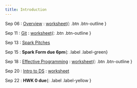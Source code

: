 ```yaml
---
title: Introduction
---
```


Sep 06 
: [Overview](https://github.com/gallettilance/Data-Science-Fundamentals/raw/main/lecture_00/00_CS_506_Overview.pdf) 
  : [worksheet](https://github.com/gallettilance/Data-Science-Fundamentals/blob/main/lecture_00/worksheet_00.ipynb){: .btn .btn-outline }

Sep 11 
: [Git](https://github.com/gallettilance/Data-Science-Fundamentals/raw/main/lecture_01/01_Git.pdf) 
  : [worksheet](https://github.com/gallettilance/Data-Science-Fundamentals/blob/main/lecture_01/worksheet_01.ipynb){: .btn .btn-outline }

Sep 13 
: [Spark Pitches](https://docs.google.com/presentation/d/1hnGMd5nolN4qei84__mpAyJPaumptWAa7ey3nbb0VV8/ )

Sep 15 
: **Spark Form due 6pm**{: .label .label-green} 

Sep 18 
: [Effective Programming](https://github.com/gallettilance/Data-Science-Fundamentals/raw/main/lecture_02/02_Clean_Code.pdf) 
  : [worksheet](https://github.com/gallettilance/Data-Science-Fundamentals/blob/main/lecture_02/worksheet_02.ipynb){: .btn .btn-outline } 

Sep 20 
: [Intro to DS](https://github.com/gallettilance/Data-Science-Fundamentals/raw/main/lecture_03/03_Introduction.pdf) 
  : [worksheet](https://github.com/gallettilance/Data-Science-Fundamentals/blob/main/lecture_03/worksheet_03.ipynb) 

Sep 22 
: **HWK 0 due**{: .label .label-yellow }

